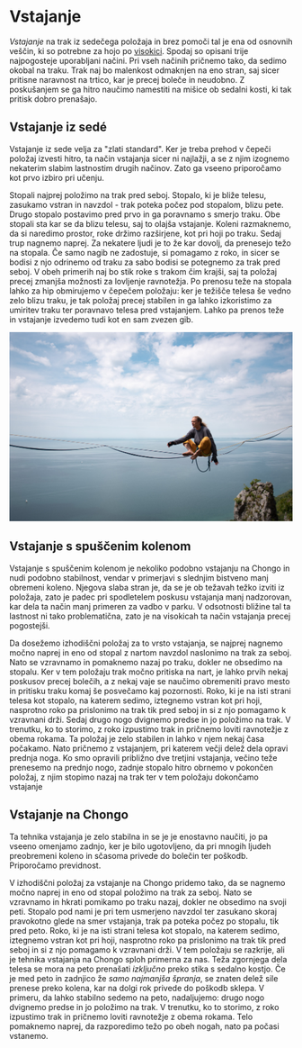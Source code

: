 # Vstajanje

_Vstajanje_ na trak iz sedečega položaja in brez pomoči tal je ena od osnovnih
veščin, ki so potrebne za hojo po [visokici](/visokica). Spodaj so opisani trije
najpogosteje uporabljani načini. Pri vseh načinih pričnemo tako, da sedimo
okobal na traku. Trak naj bo malenkost odmaknjen na eno stran, saj sicer
pritisne naravnost na trtico, kar je precej boleče in neudobno. Z poskušanjem se
ga hitro naučimo namestiti na mišice ob sedalni kosti, ki tak pritisk dobro
prenašajo.

## Vstajanje iz sedé

Vstajanje iz sede velja za "zlati standard". Ker je treba prehod v čepeči
položaj izvesti hitro, ta način vstajanja sicer ni najlažji, a se z njim
izognemo nekaterim slabim lastnostim drugih načinov. Zato ga vseeno priporočamo
kot prvo izbiro pri učenju.

Stopali najprej položimo na trak pred seboj. Stopalo, ki je bliže telesu,
zasukamo vstran in navzdol - trak poteka počez pod stopalom, blizu pete. Drugo
stopalo postavimo pred prvo in ga poravnamo s smerjo traku. Obe stopali sta kar
se da blizu telesu, saj to olajša vstajanje. Koleni razmaknemo, da si naredimo
prostor, roke držimo razširjene, kot pri hoji po traku. Sedaj trup nagnemo
naprej. Za nekatere ljudi je to že kar dovolj, da prenesejo težo na stopala. Če
samo nagib ne zadostuje, si pomagamo z roko, in sicer se bodisi z njo odrinemo
od traku za sabo bodisi se potegnemo za trak pred seboj. V obeh primerih naj bo
stik roke s trakom čim krajši, saj ta položaj precej zmanjša možnosti za
lovljenje ravnotežja. Po prenosu teže na stopala lahko za hip obmirujemo v
čepečem položaju: ker je težišče telesa še vedno zelo blizu traku, je tak
položaj precej stabilen in ga lahko izkoristimo za umiritev traku ter poravnavo
telesa pred vstajanjem. Lahko pa prenos teže in vstajanje izvedemo tudi kot en
sam zvezen gib.

![Sit start](images/sitstart.jpg)

## Vstajanje s spuščenim kolenom

Vstajanje s spuščenim kolenom je nekoliko podobno vstajanju na Chongo in nudi
podobno stabilnost, vendar v primerjavi s slednjim bistveno manj obremeni
koleno. Njegova slaba stran je, da se je ob težavah težko izviti iz položaja,
zato je padec pri spodletelem poskusu vstajanja manj nadzorovan, kar dela ta
način manj primeren za vadbo v parku. V odsotnosti bližine tal ta lastnost ni
tako problematična, zato je na visokicah ta način vstajanja precej pogostejši.

Da dosežemo izhodiščni položaj za to vrsto vstajanja, se najprej nagnemo močno
naprej in eno od stopal z nartom navzdol naslonimo na trak za seboj. Nato se
vzravnamo in pomaknemo nazaj po traku, dokler ne obsedimo na stopalu. Ker v tem
položaju trak močno pritiska na nart, je lahko prvih nekaj poskusov precej
bolečih, a z nekaj vaje se naučimo obremeniti pravo mesto in pritisku traku
komaj še posvečamo kaj pozornosti. Roko, ki je na isti strani telesa kot
stopalo, na katerem sedimo, iztegnemo vstran kot pri hoji, nasprotno roko pa
prislonimo na trak tik pred seboj in si z njo pomagamo k vzravnani drži. Sedaj
drugo nogo dvignemo predse in jo položimo na trak. V trenutku, ko to storimo, z
roko izpustimo trak in pričnemo loviti ravnotežje z obema rokama. Ta položaj je
zelo stabilen in lahko v njem nekaj časa počakamo. Nato pričnemo z vstajanjem,
pri katerem večji delež dela opravi prednja noga. Ko smo opravili približno dve
tretjini vstajanja, večino teže prenesemo na prednjo nogo, zadnje stopalo hitro
obrnemo v pokončen položaj, z njim stopimo nazaj na trak ter v tem položaju
dokončamo vstajanje

## Vstajanje na Chongo

Ta tehnika vstajanja je zelo stabilna in se je je enostavno naučiti, jo pa
vseeno omenjamo zadnjo, ker je bilo ugotovljeno, da pri mnogih ljudeh
preobremeni koleno in sčasoma privede do bolečin ter poškodb. Priporočamo
previdnost.

V izhodiščni položaj za vstajanje na Chongo pridemo tako, da se nagnemo močno
naprej in eno od stopal položimo na trak za seboj. Nato se vzravnamo in hkrati
pomikamo po traku nazaj, dokler ne obsedimo na svoji peti. Stopalo pod nami je
pri tem usmerjeno navzdol ter zasukano skoraj pravokotno glede na smer
vstajanja, trak pa poteka počez po stopalu, tik pred peto. Roko, ki je na isti
strani telesa kot stopalo, na katerem sedimo, iztegnemo vstran kot pri hoji,
nasprotno roko pa prislonimo na trak tik pred seboj in si z njo pomagamo k
vzravnani drži. V tem položaju se razkrije, ali je tehnika vstajanja na Chongo
sploh primerna za nas. Teža zgornjega dela telesa se mora na peto prenašati
_izključno_ preko stika s sedalno kostjo. Če je med peto in zadnjico že _samo
najmanjša špranja_, se znaten delež sile prenese preko kolena, kar na dolgi rok
privede do poškodb sklepa. V primeru, da lahko stabilno sedemo na peto,
nadaljujemo: drugo nogo dvignemo predse in jo položimo na trak. V trenutku, ko
to storimo, z roko izpustimo trak in pričnemo loviti ravnotežje z obema rokama.
Telo pomaknemo naprej, da razporedimo težo po obeh nogah, nato pa počasi
vstanemo.
